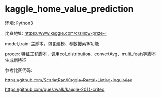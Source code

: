 # kaggle_home_value_prediction

环境: Python3

比赛地址: https://www.kaggle.com/c/zillow-prize-1

model_train: 主脚本，包含建模、参数搜索等功能

proces: 特征工程脚本，调用col_distribution、convertAvg、multi_feats等脚本生成新特征

参考比赛代码:

https://github.com/ScarletPan/Kaggle-Rental-Listing-Inquireies

https://github.com/guestwalk/kaggle-2014-criteo
